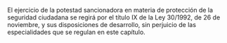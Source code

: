 El ejercicio de la potestad sancionadora en materia de protección de la seguridad ciudadana se regirá por el título IX de la Ley 30/1992, de 26 de noviembre, y sus disposiciones de desarrollo, sin perjuicio de las especialidades que se regulan en este capítulo.